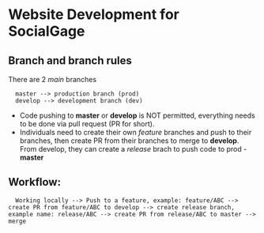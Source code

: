 # Website Development for SocialGage

## Branch and branch rules

There are 2 *main* branches
```
  master --> production branch (prod)
  develop --> development branch (dev)
```

- Code pushing to __master__ or __develop__ is NOT permitted, everything needs to be done via pull request (PR for short).
- Individuals need to create their own *feature* branches and push to their branches, then create PR from their branches to merge to __develop__. From develop, they can create a *release* brach to push code to prod - **master**

## Workflow:
```
  Working locally --> Push to a feature, example: feature/ABC --> create PR from feature/ABC to develop --> create release branch, example name: release/ABC --> create PR from release/ABC to master --> merge
```
